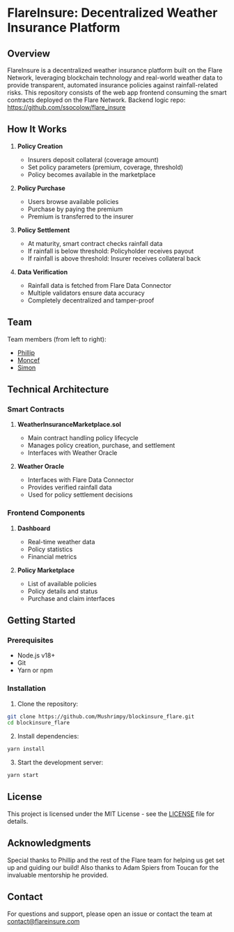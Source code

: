 # FlareInsure: Decentralized Weather Insurance Platform

## Overview

FlareInsure is a decentralized weather insurance platform built on the Flare Network, leveraging blockchain technology and real-world weather data to provide transparent, automated insurance policies against rainfall-related risks.
This repository consists of the web app frontend consuming the smart contracts deployed on the Flare Network.
Backend logic repo: https://github.com/ssocolow/flare_insure

## How It Works

1. **Policy Creation**
   - Insurers deposit collateral (coverage amount)
   - Set policy parameters (premium, coverage, threshold)
   - Policy becomes available in the marketplace

2. **Policy Purchase**
   - Users browse available policies
   - Purchase by paying the premium
   - Premium is transferred to the insurer

3. **Policy Settlement**
   - At maturity, smart contract checks rainfall data
   - If rainfall is below threshold: Policyholder receives payout
   - If rainfall is above threshold: Insurer receives collateral back

4. **Data Verification**
   - Rainfall data is fetched from Flare Data Connector
   - Multiple validators ensure data accuracy
   - Completely decentralized and tamper-proof

## Team

Team members (from left to right):
- [Phillip](https://github.com/phillipyan300) 
- [Moncef](https://github.com/Mushrimpy)
- [Simon](https://github.com/ssocolow)

## Technical Architecture

### Smart Contracts

1. **WeatherInsuranceMarketplace.sol**
   - Main contract handling policy lifecycle
   - Manages policy creation, purchase, and settlement
   - Interfaces with Weather Oracle

2. **Weather Oracle**
   - Interfaces with Flare Data Connector
   - Provides verified rainfall data
   - Used for policy settlement decisions

### Frontend Components

1. **Dashboard**
   - Real-time weather data
   - Policy statistics
   - Financial metrics

2. **Policy Marketplace**
   - List of available policies
   - Policy details and status
   - Purchase and claim interfaces

## Getting Started

### Prerequisites

- Node.js v18+
- Git
- Yarn or npm

### Installation

1. Clone the repository:
```bash
git clone https://github.com/Mushrimpy/blockinsure_flare.git
cd blockinsure_flare
```

2. Install dependencies:
```bash
yarn install
```

3. Start the development server:
```bash
yarn start
```

## License

This project is licensed under the MIT License - see the [LICENSE](LICENSE) file for details.

## Acknowledgments

Special thanks to Phillip and the rest of the Flare team for helping us get set up and guiding our build! Also thanks to Adam Spiers from Toucan for the invaluable mentorship he provided.

## Contact

For questions and support, please open an issue or contact the team at [contact@flareinsure.com](mailto:moncef.slimani@magd.ox.ac.uk)



